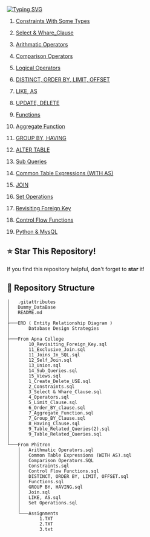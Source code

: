 [![Typing SVG](https://readme-typing-svg.demolab.com?font=VT323&weight=900&size=35&pause=1000&color=A8F7F1&width=435&lines=Hi+Programmers+%F0%9F%91%8B%F0%9F%8F%BC%F0%9F%91%8B%F0%9F%8F%BC)](https://git.io/typing-svg)


1. [Constraints With Some Types](https://github.com/Farhan0140/_SQL/blob/main/From%20Phitron/Constraints.sql)

2. [Select & Whare_Clause](https://github.com/Farhan0140/_SQL/blob/main/From%20Apna%20College/3_Select%20%26%20Whare_Clause.sql)

3. [Arithmatic Operators](https://github.com/Farhan0140/_SQL/blob/main/From%20Phitron/Arithmatic%20Operators.sql)

4. [Comparison Operators](https://github.com/Farhan0140/_SQL/blob/main/From%20Phitron/Comparison%20Operators.SQL)

5. [Logical Operators](https://github.com/Farhan0140/_SQL/blob/main/From%20Apna%20College/4_Operators.sql)

6. [DISTINCT, ORDER BY, LIMIT, OFFSET](https://github.com/Farhan0140/_SQL/blob/main/From%20Phitron/DISTINCT%2C%20ORDER%20BY%2C%20LIMIT%2C%20OFFSET.sql)

7. [LIKE, AS](https://github.com/Farhan0140/_SQL/blob/main/From%20Phitron/LIKE%2C%20AS.sql)

8. [UPDATE, DELETE](https://github.com/Farhan0140/_SQL/blob/main/From%20Apna%20College/9_Table_Related_Queries.sql)

9. [Functions](https://github.com/Farhan0140/_SQL/blob/main/From%20Phitron/Functions.sql)

10. [Aggregate Function](https://github.com/Farhan0140/_SQL/blob/main/From%20Apna%20College/7_Aggregate_Function.sql)

11. [GROUP BY, HAVING](https://github.com/Farhan0140/_SQL/blob/main/From%20Phitron/GROUP%20BY%2C%20HAVING.sql)

12. [ALTER TABLE](https://github.com/Farhan0140/_SQL/blob/main/From%20Apna%20College/9_Table_Related_Queries(2).sql)

13. [Sub Queries](https://github.com/Farhan0140/_SQL/blob/main/From%20Apna%20College/14_Sub_Queries.sql)


14. [Common Table Expressions (WITH AS)](https://github.com/Farhan0140/_SQL/blob/main/From%20Phitron/Common%20Table%20Expressions%20(WITH%20AS).sql)

15. [JOIN](https://github.com/Farhan0140/_SQL/blob/main/From%20Phitron/Join.sql)

16. [Set Operations](https://github.com/Farhan0140/_SQL/blob/main/From%20Phitron/Set%20Operations.sql)

17. [Revisiting Foreign Key](https://github.com/Farhan0140/_SQL/blob/main/From%20Apna%20College/10_Revisiting_Foreign_Key.sql)


18. [Control Flow Functions](https://github.com/Farhan0140/_SQL/blob/main/From%20Phitron/Control%20Flow%20Functions.sql)
19. [Python & MysQL](https://github.com/Farhan0140/Python/tree/main/Python%20%26%20MysQL)

## ⭐ **Star This Repository!**
If you find this repository helpful, don't forget to **star** it!

## 📂 **Repository Structure**

```
│   .gitattributes
│   Dummy_DataBase
│   README.md
│
├───ERD ( Entity Relationship Diagram )
│       Database Design Strategies
│
├───From Apna College
│       10_Revisiting_Foreign_Key.sql
│       11_Exclusive_Join.sql
│       11_Joins_In_SQL.sql
│       12_Self_Join.sql
│       13_Union.sql
│       14_Sub_Queries.sql
│       15_Views.sql
│       1_Create_Delete_USE.sql
│       2_Constraints.sql
│       3_Select & Whare_Clause.sql
│       4_Operators.sql
│       5_Limit_Clause.sql
│       6_Order_BY_clause.sql
│       7_Aggregate_Function.sql
│       7_Group_BY_Clause.sql
│       8_Having_Clause.sql
│       9_Table_Related_Queries(2).sql
│       9_Table_Related_Queries.sql
│
└───From Phitron
    │   Arithmatic Operators.sql
    │   Common Table Expressions (WITH AS).sql
    │   Comparison Operators.SQL
    │   Constraints.sql
    │   Control Flow Functions.sql
    │   DISTINCT, ORDER BY, LIMIT, OFFSET.sql
    │   Functions.sql
    │   GROUP BY, HAVING.sql
    │   Join.sql
    │   LIKE, AS.sql
    │   Set Operations.sql
    │
    └───Assignments
            1.TXT
            2.TXT
            3.txt
```
